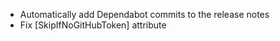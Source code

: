 *   Automatically add Dependabot commits to the release notes
*   Fix [SkipIfNoGitHubToken] attribute